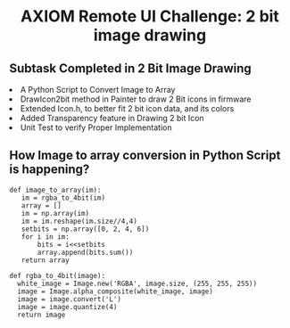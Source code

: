<h1 align = "center"> AXIOM Remote UI Challenge: 2 bit image drawing </h1>

<h2> Subtask Completed in 2 Bit Image Drawing </h2>
<li>A Python Script to Convert Image to Array</li>
<li>DrawIcon2bit method in Painter to draw 2 Bit icons in firmware</li>
<li>Extended Icon.h, to better fit 2 bit icon data, and its colors</li>
<li>Added Transparency feature in Drawing 2 bit Icon</li>
<li>Unit Test to verify Proper Implementation</li>

<h2> How Image to array conversion in Python Script is happening? </h2>
 
 ```
def image_to_array(im):
    im = rgba_to_4bit(im)
    array = []
    im = np.array(im)
    im = im.reshape(im.size//4,4)
    setbits = np.array([0, 2, 4, 6])
    for i in im:
        bits = i<<setbits
        array.append(bits.sum())
    return array
  ```
  
  ```
  def rgba_to_4bit(image):
    white_image = Image.new('RGBA', image.size, (255, 255, 255))
    image = Image.alpha_composite(white_image, image)
    image = image.convert('L')
    image = image.quantize(4)
    return image
  
  ```
